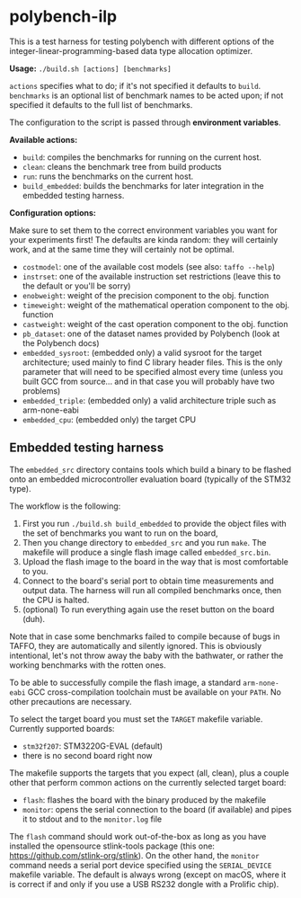# polybench-ilp

This is a test harness for testing polybench with different options of the integer-linear-programming-based data type allocation optimizer.

**Usage:** `./build.sh [actions] [benchmarks]`

`actions` specifies what to do; if it's not specified it defaults to `build`. `benchmarks` is an optional list of benchmark names to be acted upon; if not specified it defaults to the full list of benchmarks.

The configuration to the script is passed through **environment variables**. 

**Available actions:**

 - `build`: compiles the benchmarks for running on the current host.
 - `clean`: cleans the benchmark tree from build products
 - `run`: runs the benchmarks on the current host.
 - `build_embedded`: builds the benchmarks for later integration in the embedded testing harness.

**Configuration options:**

Make sure to set them to the correct environment variables you want for your experiments first! The defaults are kinda random: they will certainly work, and at the same time they will certainly not be optimal.

 - `costmodel`: one of the available cost models (see also: `taffo --help`)
 - `instrset`: one of the available instruction set restrictions (leave this to the default or you'll be sorry)
 - `enobweight`: weight of the precision component to the obj. function
 - `timeweight`: weight of the mathematical operation component to the obj. function
 - `castweight`: weight of the cast operation component to the obj. function
 - `pb_dataset`: one of the dataset names provided by Polybench (look at the Polybench docs)
 - `embedded_sysroot`: (embedded only) a valid sysroot for the target architecture; used mainly to find C library header files. This is the only parameter that will need to be specified almost every time (unless you built GCC from source... and in that case you will probably have two problems)
 - `embedded_triple`: (embedded only) a valid architecture triple such as arm-none-eabi
 - `embedded_cpu`: (embedded only) the target CPU


## Embedded testing harness

The `embedded_src` directory contains tools which build a binary to be flashed onto an embedded microcontroller evaluation board (typically of the STM32 type).

The workflow is the following:

1. First you run `./build.sh build_embedded` to provide the object files with the set of benchmarks you want to run on the board,
2. Then you change directory to `embedded_src` and you run `make`. The makefile will produce a single flash image called `embedded_src.bin`.
3. Upload the flash image to the board in the way that is most comfortable to you.
4. Connect to the board's serial port to obtain time measurements and output data. The harness will run all compiled benchmarks once, then the CPU is halted.
5. (optional) To run everything again use the reset button on the board (duh).

Note that in case some benchmarks failed to compile because of bugs in TAFFO, they are automatically and silently ignored. This is obviously intentional, let's not throw away the baby with the bathwater, or rather the working benchmarks with the rotten ones.

To be able to successfully compile the flash image, a standard `arm-none-eabi` GCC cross-compilation toolchain must be available on your `PATH`. No other precautions are necessary.

To select the target board you must set the `TARGET` makefile variable. Currently supported boards:

- `stm32f207`: STM3220G-EVAL (default)
- there is no second board right now

The makefile supports the targets that you expect (all, clean), plus a couple other that perform common actions on the currently selected target board:

- `flash`: flashes the board with the binary produced by the makefile
- `monitor`: opens the serial connection to the board (if available) and pipes it to stdout and to the `monitor.log` file

The `flash` command should work out-of-the-box as long as you have installed the opensource stlink-tools package (this one: https://github.com/stlink-org/stlink). On the other hand, the `monitor` command needs a serial port device specified using the `SERIAL_DEVICE` makefile variable. The default is always wrong (except on macOS, where it is correct if and only if you use a USB RS232 dongle with a Prolific chip).
